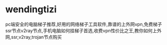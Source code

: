 # wendingtizi
pc端安全的电脑梯子推荐,好用的网络梯子工具软件,靠谱的上外网vpn,免费梯子ssr节点v2ray节点,手机电脑如何挂梯子首选,收费vpn性价比之王,教你如何上外网,ssr,v2ray,trojan节点购买
